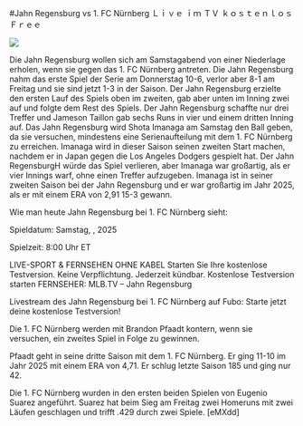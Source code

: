 #Jahn Regensburg vs 1. FC Nürnberg Ｌｉｖｅ ｉｍ ＴＶ ｋｏｓｔｅｎｌｏｓ Ｆｒｅｅ  
  
  
[![](https://i.imgur.com/qSNzIqt.png)](https://movie.rssnews.media/uuYardiOf.php)  
  
Die Jahn Regensburg wollen sich am Samstagabend von einer Niederlage erholen, wenn sie gegen das 1. FC Nürnberg antreten. Die Jahn Regensburg nahm das erste Spiel der Serie am Donnerstag 10-6, verlor aber 8-1 am Freitag und sie sind jetzt 1-3 in der Saison. Der Jahn Regensburg erzielte den ersten Lauf des Spiels oben im zweiten, gab aber unten im Inning zwei auf und folgte dem Rest des Spiels. Der Jahn Regensburg schaffte nur drei Treffer und Jameson Taillon gab sechs Runs in vier und einem dritten Inning auf. Das Jahn Regensburg wird Shota Imanaga am Samstag den Ball geben, da sie versuchen, mindestens eine Serienaufteilung mit dem 1. FC Nürnberg zu erreichen. Imanaga wird in dieser Saison seinen zweiten Start machen, nachdem er in Japan gegen die Los Angeles Dodgers gespielt hat. Der Jahn RegensburgH würde das Spiel verlieren, aber Imanaga war großartig, als er vier Innings warf, ohne einen Treffer aufzugeben. Imanaga ist in seiner zweiten Saison bei der Jahn Regensburg und er war großartig im Jahr 2025, als er mit einem ERA von 2,91 15-3 gewann.

Wie man heute Jahn Regensburg bei 1. FC Nürnberg sieht:

Spieldatum: Samstag, , 2025

Spielzeit: 8:00 Uhr ET

LIVE-SPORT & FERNSEHEN OHNE KABEL
Starten Sie Ihre kostenlose Testversion. Keine Verpflichtung. Jederzeit kündbar.
Kostenlose Testversion starten
FERNSEHER: MLB.TV – Jahn Regensburg

Livestream des Jahn Regensburg bei 1. FC Nürnberg auf Fubo: Starte jetzt deine kostenlose Testversion!

Die 1. FC Nürnberg werden mit Brandon Pfaadt kontern, wenn sie versuchen, ein zweites Spiel in Folge zu gewinnen.

Pfaadt geht in seine dritte Saison mit dem 1. FC Nürnberg. Er ging 11-10 im Jahr 2025 mit einem ERA von 4,71. Er schlug letzte Saison 185 und ging nur 42.

Die 1. FC Nürnberg wurden in den ersten beiden Spielen von Eugenio Suarez angeführt. Suarez hat beim Sieg am Freitag zwei Homeruns mit zwei Läufen geschlagen und trifft .429 durch zwei Spiele. [eMXdd]